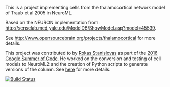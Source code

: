 This is a project implementing cells from the thalamocortical network model of Traub et al 2005 in NeuroML. 

Based on the NEURON implementation from: http://senselab.med.yale.edu/ModelDB/ShowModel.asp?model=45539.

See http://www.opensourcebrain.org/projects/thalamocortical for more details.

This project was contributed to by [Rokas Stanislovas](https://github.com/RokasSt) as part of the [2016 Google Summer of Code](https://summerofcode.withgoogle.com/projects/#53374629015715840). He worked on the conversion and testing of cell models to NeuroML2 and the creation of Python scripts to generate versions of the column. See [here](https://github.com/OpenSourceBrain/Thalamocortical/tree/master/NeuroML2) for more details.

[![Build Status](https://travis-ci.org/OpenSourceBrain/Thalamocortical.svg?branch=master)](https://travis-ci.org/OpenSourceBrain/Thalamocortical)
